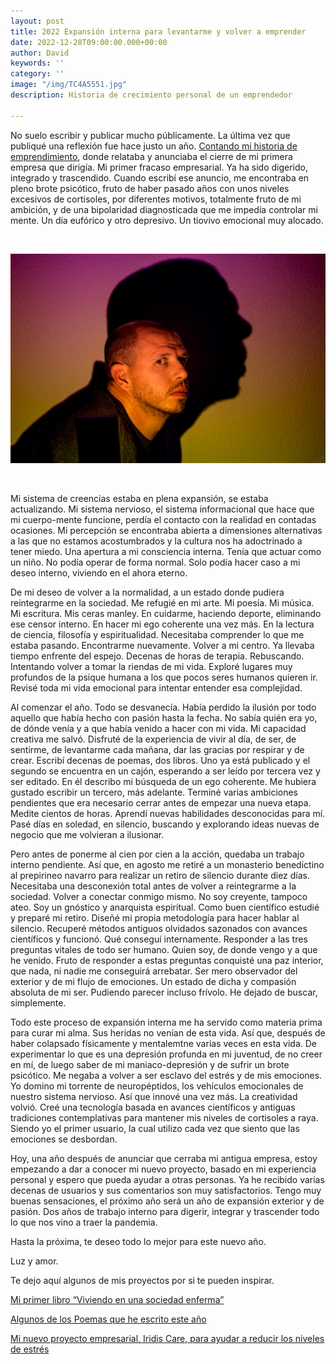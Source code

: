 ```yaml
---
layout: post
title: 2022 Expansión interna para levantarme y volver a emprender
date: 2022-12-28T09:00:00.000+00:00
author: David
keywords: ''
category: ''
image: "/img/TC4A5551.jpg"
description: Historia de crecimiento personal de un emprendedor

---
```


No suelo escribir y publicar mucho públicamente. La última vez que publiqué una reflexión fue hace justo un año. [Contando mi historia de emprendimiento](https://dmartincc.com/mi-historia-de-emprendiemiento/), donde relataba y anunciaba el cierre de mi primera empresa que dirigía. Mi primer fracaso empresarial. Ya ha sido digerido, integrado y trascendido. Cuando escribí ese anuncio, me encontraba en pleno brote psicótico, fruto de haber pasado años con unos niveles excesivos de cortisoles, por diferentes motivos, totalmente fruto de mi ambición, y de una bipolaridad diagnosticada que me impedía controlar mi mente. Un día eufórico y otro depresivo. Un tiovivo emocional muy alocado.

<br>

![David Martín-Corral Calvo](/img/TC4A5551.jpg)

<br>

Mi sistema de creencias estaba en plena expansión, se estaba actualizando. Mi sistema nervioso, el sistema informacional que hace que mi cuerpo-mente funcione, perdía el contacto con la realidad en contadas ocasiones. Mi percepción se encontraba abierta a dimensiones alternativas a las que no estamos acostumbrados y la cultura nos ha adoctrinado a tener miedo. Una apertura a mi consciencia interna. Tenía que actuar como un niño. No podía operar de forma normal. Solo podía hacer caso a mi deseo interno, viviendo en el ahora eterno.

De mi deseo de volver a la normalidad, a un estado donde pudiera reintegrarme en la sociedad. Me refugié en mi arte. Mi poesía. Mi música. Mi escritura. Mis ceras manley. En cuidarme, haciendo deporte, eliminando ese censor interno. En hacer mi ego coherente una vez más. En la lectura de ciencia, filosofía y espiritualidad. Necesitaba comprender lo que me estaba pasando. Encontrarme nuevamente. Volver a mi centro. Ya llevaba tiempo enfrente del espejo. Decenas de horas de terapia. Rebuscando. Intentando volver a tomar la riendas de mi vida. Exploré lugares muy profundos de la psique humana a los que pocos seres humanos quieren ir. Revisé toda mi vida emocional para intentar entender esa complejidad. 

Al comenzar el año. Todo se desvanecía. Había perdido la ilusión por todo aquello que había hecho con pasión hasta la fecha. No sabía quién era yo, de dónde venía y a que había venido a hacer con mi vida. Mi capacidad creativa me salvó. Disfruté de la experiencia de vivir al día, de ser, de sentirme, de levantarme cada mañana, dar las gracias por respirar y de crear. Escribí decenas de poemas, dos libros. Uno ya está publicado y el segundo se encuentra en un cajón, esperando a ser leído por tercera vez y ser editado. En él describo mi búsqueda de un ego coherente. Me hubiera gustado escribir un tercero, más adelante. Terminé varias ambiciones pendientes que era necesario cerrar antes de empezar una nueva etapa. Medite cientos de horas. Aprendí nuevas habilidades desconocidas para mí. Pasé días en soledad, en silencio, buscando y explorando ideas nuevas de negocio que me volvieran a ilusionar. 

Pero antes de ponerme al cien por cien a la acción, quedaba un trabajo interno pendiente. Así que, en agosto me retiré a un monasterio benedictino al prepirineo navarro para realizar un retiro de silencio durante diez días. Necesitaba una desconexión total antes de volver a reintegrarme a la sociedad. Volver a conectar conmigo mismo. No soy creyente, tampoco ateo. Soy un gnóstico y anarquista espiritual. Como buen científico estudié y preparé mi retiro. Diseñé mi propia metodología para hacer hablar al silencio. Recuperé métodos antiguos olvidados sazonados con avances científicos y funcionó. Qué conseguí internamente. Responder a las tres preguntas vitales de todo ser humano. Quien soy, de donde vengo y a que he venido. Fruto de responder a estas preguntas conquisté una paz interior, que nada, ni nadie me conseguirá arrebatar. Ser mero observador del exterior y de mi flujo de emociones. Un estado de dicha y compasión absoluta de mi ser. Pudiendo parecer incluso frívolo. 
He dejado de buscar, simplemente. 

Todo este proceso de expansión interna me ha servido como materia prima para curar mi alma. Sus heridas no venían de esta vida. Así que, después de haber colapsado físicamente y mentalemtne varias veces en esta vida. De experimentar lo que es una depresión profunda en mi juventud, de no creer en mí, de luego saber de mi maniaco-depresión y de sufrir un brote psicótico. Me negaba a volver a ser esclavo del estrés y de mis emociones. Yo domino mi torrente de neuropéptidos, los vehículos emocionales de nuestro sistema nervioso. Así que innové una vez más. La creatividad volvió. Creé una tecnología basada en avances científicos y antiguas tradiciones contemplativas para mantener mis niveles de cortisoles a raya. Siendo yo el primer usuario, la cual utilizo cada vez que siento que las emociones se desbordan. 

Hoy, una año después de anunciar que cerraba mi antigua empresa, estoy empezando a dar a conocer mi nuevo proyecto, basado en mi experiencia personal y espero que pueda ayudar a otras personas. Ya he recibido varias decenas de usuarios y sus comentarios son muy satisfactorios. Tengo muy buenas sensaciones, el próximo año será un año de expansión exterior y de pasión. Dos años de trabajo interno para digerir, integrar y trascender todo lo que nos vino a traer la pandemia. 

Hasta la próxima, te deseo todo lo mejor para este nuevo año. 

Luz y amor.

Te dejo aquí algunos de mis proyectos por si te pueden inspirar.

[Mi primer libro “Viviendo en una sociedad enferma”](https://libros.com/comprar/covid-19-viviendo-en-una-sociedad-enferma/)

[Algunos de los Poemas que he escrito este año](https://poemas.io/)

[Mi nuevo proyecto empresarial, Iridis Care, para ayudar a reducir los niveles de estrés](http://iridis.care/)
